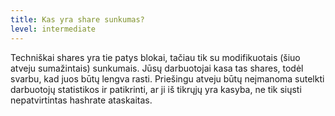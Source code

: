 ```yaml
---
title: Kas yra share sunkumas?
level: intermediate
---
```


Techniškai shares yra tie patys blokai, tačiau tik su modifikuotais (šiuo atveju sumažintais) sunkumais. Jūsų darbuotojai kasa tas shares, todėl svarbu, kad juos būtų lengva rasti. Priešingu atveju būtų neįmanoma sutelkti darbuotojų statistikos ir patikrinti, ar ji iš tikrųjų yra kasyba, ne tik siųsti nepatvirtintas hashrate ataskaitas.